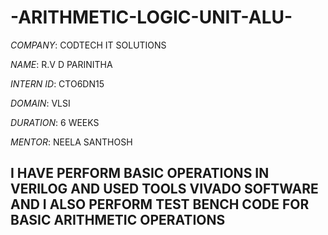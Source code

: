 # -ARITHMETIC-LOGIC-UNIT-ALU-

*COMPANY*: CODTECH IT SOLUTIONS

*NAME*: R.V D PARINITHA

*INTERN ID*: CTO6DN15

*DOMAIN*: VLSI

*DURATION*: 6 WEEKS

*MENTOR*: NEELA SANTHOSH

## I HAVE PERFORM BASIC OPERATIONS IN VERILOG AND USED TOOLS VIVADO SOFTWARE AND I ALSO PERFORM TEST BENCH CODE FOR BASIC ARITHMETIC OPERATIONS ##

